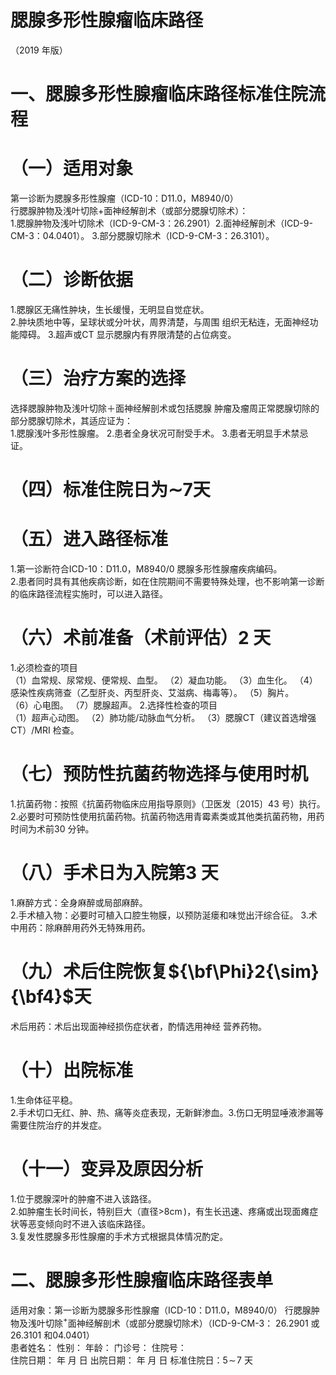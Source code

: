 # 腮腺多形性腺瘤临床路径  
（2019 年版）  
# 一、腮腺多形性腺瘤临床路径标准住院流程  
# （一）适用对象  
第一诊断为腮腺多形性腺瘤（ICD-10：D11.0，M8940/0）  
行腮腺肿物及浅叶切除$+$面神经解剖术（或部分腮腺切除术）：  
1.腮腺肿物及浅叶切除术（ICD-9-CM-3：26.2901）2.面神经解剖术（ICD-9-CM-3：04.0401）。 3.部分腮腺切除术（ICD-9-CM-3：26.3101）。  
# （二）诊断依据  
1.腮腺区无痛性肿块，生长缓慢，无明显自觉症状。  
2.肿块质地中等，呈球状或分叶状，周界清楚，与周围 组织无粘连，无面神经功能障碍。  3.超声或CT 显示腮腺内有界限清楚的占位病变。  
# （三）治疗方案的选择  
选择腮腺肿物及浅叶切除＋面神经解剖术或包括腮腺 肿瘤及瘤周正常腮腺切除的部分腮腺切除术，其适应证为：  
1.腮腺浅叶多形性腺瘤。 2.患者全身状况可耐受手术。 3.患者无明显手术禁忌证。  
# （四）标准住院日为$\mathord{\sim}7$天  
# （五）进入路径标准  
1.第一诊断符合ICD-10：D11.0，M8940/0 腮腺多形性腺瘤疾病编码。  
2.患者同时具有其他疾病诊断，如在住院期间不需要特殊处理，也不影响第一诊断的临床路径流程实施时，可以进入路径。  
# （六）术前准备（术前评估）2 天  
1.必须检查的项目  
（1）血常规、尿常规、便常规、血型。 （2）凝血功能。 （3）血生化。 （4）感染性疾病筛查（乙型肝炎、丙型肝炎、艾滋病、梅毒等）。 （5）胸片。  
（6）心电图。 （7）腮腺超声。  2.选择性检查的项目  
（1）超声心动图。 （2）肺功能/动脉血气分析。 （3）腮腺CT（建议首选增强CT）/MRI 检查。  
# （七）预防性抗菌药物选择与使用时机  
1.抗菌药物：按照《抗菌药物临床应用指导原则》（卫医发〔2015〕43 号）执行。  
2.必要时可预防性使用抗菌药物。抗菌药物选用青霉素类或其他类抗菌药物，用药时间为术前30 分钟。  
# （八）手术日为入院第3 天  
1.麻醉方式：全身麻醉或局部麻醉。  
2.手术植入物：必要时可植入口腔生物膜，以预防涎瘘和味觉出汗综合征。   3.术中用药：除麻醉用药外无特殊用药。  
# （九）术后住院恢复${\bf\Phi}2{\sim}{\bf4}$天  
术后用药：术后出现面神经损伤症状者，酌情选用神经 营养药物。  
# （十）出院标准  
1.生命体征平稳。  
2.手术切口无红、肿、热、痛等炎症表现，无新鲜渗血。3.伤口无明显唾液渗漏等需要住院治疗的并发症。  
# （十一）变异及原因分析  
1.位于腮腺深叶的肿瘤不进入该路径。  
2.如肿瘤生长时间长，特别巨大（直径${\mathrm{>}}8\mathrm{cm}\,)$，有生长迅速、疼痛或出现面瘫症状等恶变倾向时不进入该临床路径。  
3.复发性腮腺多形性腺瘤的手术方式根据具体情况酌定。  
# 二、腮腺多形性腺瘤临床路径表单  
适用对象：第一诊断为腮腺多形性腺瘤（ICD-10：D11.0，M8940/0） 行腮腺肿物及浅叶切除$^+$面神经解剖术（或部分腮腺切除术）（ICD-9-CM-3： 26.2901 或26.3101 和04.0401）  
患者姓名：           性别：    年龄：    门诊号：       住院号：  
住院日期：   年  月  日    出院日期：   年  月   日     标准住院日：$5\!\sim\!7$ 天  
